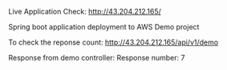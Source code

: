 Live Application Check: http://43.204.212.165/

Spring boot application deployment to AWS
Demo project

To check the reponse count: http://43.204.212.165/api/v1/demo

Response from demo controller: Response number: 7
